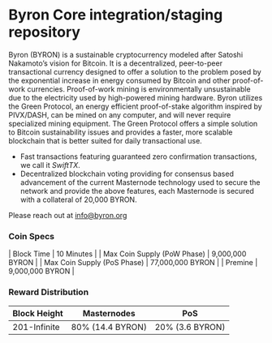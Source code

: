 Byron Core integration/staging repository
=================================================

Byron (BYRON) is a sustainable cryptocurrency modeled after Satoshi Nakamoto’s vision for Bitcoin. It is a decentralized, peer-to-peer transactional currency designed to offer a solution to the problem posed by the exponential increase in energy consumed by Bitcoin and other proof-of-work currencies. Proof-of-work mining is environmentally unsustainable due to the electricity used by high-powered mining hardware. Byron utilizes the Green Protocol, an energy efficient proof-of-stake algorithm inspired by PIVX/DASH, can be mined on any computer, and will never require specialized mining equipment. The Green Protocol offers a simple solution to Bitcoin sustainability issues and provides a faster, more scalable blockchain that is better suited for daily transactional use.

- Fast transactions featuring guaranteed zero confirmation transactions, we call it _SwiftTX_.
- Decentralized blockchain voting providing for consensus based advancement of the current Masternode
  technology used to secure the network and provide the above features, each Masternode is secured
  with a collateral of 20,000 BYRON.


Please reach out at info@byron.org

### Coin Specs
| Block Time                  | 10 Minutes      |
| Max Coin Supply (PoW Phase) | 9,000,000 BYRON    |
| Max Coin Supply (PoS Phase) | 77,000,000 BYRON |
| Premine                     | 9,000,000 BYRON    |

### Reward Distribution

| **Block Height** | **Masternodes**  | **PoS**          |
|------------------|------------------|------------------|
| 201-Infinite     | 80% (14.4 BYRON)   | 20% (3.6 BYRON)   |
